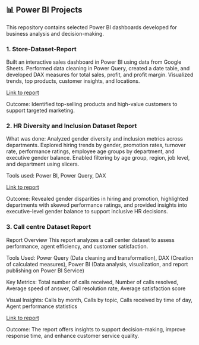 ## 📊 Power BI Projects
This repository contains selected Power BI dashboards developed for business analysis and decision-making.


### 1. Store-Dataset-Report
Built an interactive sales dashboard in Power BI using data from Google Sheets. Performed data cleaning in Power Query, created a date table, and developed DAX measures for total sales, profit, and profit margin. Visualized trends, top products, customer insights, and locations.

[Link to report](https://app.powerbi.com/view?r=eyJrIjoiN2Y0YzZhNmItYTc0Ni00YWE1LTk5NzAtYjMzMTY0NjEzODkyIiwidCI6IjA3MTUzMWNjLWU4ZjItNDk5Yi05ZDVlLWMyMWZhMjZmYzA4NyJ9)

Outcome: Identified top-selling products and high-value customers to support targeted marketing.


### 2. HR Diversity and Inclusion Dataset Report
What was done:
Analyzed gender diversity and inclusion metrics across departments. Explored hiring trends by gender, promotion rates, turnover rate, performance ratings, employee age groups by department, and executive gender balance. Enabled filtering by age group, region, job level, and department using slicers.

Tools used: Power BI, Power Query, DAX

[Link to report](https://app.powerbi.com/view?r=eyJrIjoiN2ViYjcwNGEtY2JlZC00ZTAxLTk4YTUtMTg4MjJkNzJlNzBhIiwidCI6IjA3MTUzMWNjLWU4ZjItNDk5Yi05ZDVlLWMyMWZhMjZmYzA4NyJ9)

Outcome: Revealed gender disparities in hiring and promotion, highlighted departments with skewed performance ratings, and provided insights into executive-level gender balance to support inclusive HR decisions.


### 3. Call centre Dataset Report
Report Overview
This report analyzes a call center dataset to assess performance, agent efficiency, and customer satisfaction.

Tools Used: Power Query (Data cleaning and transformation), DAX (Creation of calculated measures), Power BI (Data analysis, visualization, and report publishing on Power BI Service)

Key Metrics: Total number of calls received, Number of calls resolved, Average speed of answer, Call resolution rate, Average satisfaction score

Visual Insights: Calls by month, Calls by topic, Calls received by time of day, Agent performance statistics

[Link to report]()

Outcome: The report offers insights to support decision-making, improve response time, and enhance customer service quality.

